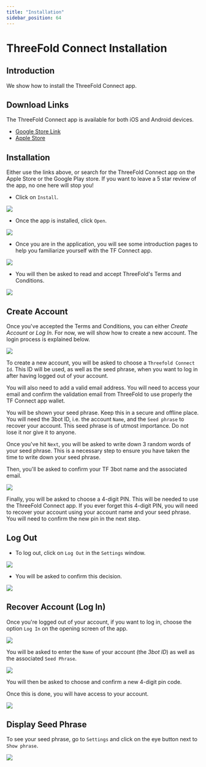 ```yaml
---
title: "Installation"
sidebar_position: 64
---
```


# ThreeFold Connect Installation

## Introduction

We show how to install the ThreeFold Connect app.

## Download Links

The ThreeFold Connect app is available for both iOS and Android devices.

- [Google Store Link](https://play.google.com/store/apps/details?id=org.jimber.threebotlogin)
- [Apple Store](https://itunes.apple.com/be/app/3bot-login/id1459845885?l=nl&mt=8)

## Installation

Either use the links above, or search for the ThreeFold Connect app on the Apple Store or the Google Play store. If you want to leave a 5 star review of the app, no one here will stop you!

- Click on `Install`.

![](./img/tfconnect_9.png)

- Once the app is installed, click `Open`.

![](./img/tfconnect_10.png)

- Once you are in the application, you will see some introduction pages to help you familiarize yourself with the TF Connect app.

![](./img/tfconnect_11.png)

- You will then be asked to read and accept ThreeFold's Terms and Conditions.

![](./img/tfconnect_12.png)

## Create Account

Once you've accepted the Terms and Conditions, you can either *Create Account* or *Log In*. For now, we will show how to create a new account. The login process is explained below.

![](./img/tfconnect_13.png)

To create a new account, you will be asked to choose a `Threefold Connect Id`. This ID will be used, as well as the seed phrase, when you want to log in after having logged out of your account.

You will also need to add a valid email address. You will need to access your email and confirm the validation email from ThreeFold to use properly the TF Connect app wallet.

You will be shown your seed phrase. Keep this in a secure and offline place. You will need the 3bot ID, i.e. the account `Name`, and the `Seed phrase` to recover your account. This seed phrase is of utmost importance. Do not lose it nor give it to anyone.

Once you've hit `Next`, you will be asked to write down 3 random words of your seed phrase. This is a necessary step to ensure you have taken the time to write down your seed phrase.

Then, you'll be asked to confirm your TF 3bot name and the associated email.

![](./img/tfconnect_14.png)

Finally, you will be asked to choose a 4-digit PIN. This will be needed to use the ThreeFold Connect app. If you ever forget this 4-digit PIN, you will need to recover your account using your account name and your seed phrase. You will need to confirm the new pin in the next step.

## Log Out

- To log out, click on `Log Out` in the `Settings` window.

![](./img/tfconnect_27.png)

- You will be asked to confirm this decision.

![](./img/tfconnect_28.png)

## Recover Account (Log In)

Once you're logged out of your account, if you want to log in, choose the option `Log In` on the opening screen of the app.

![](./img/tfconnect_13.png)

You will be asked to enter the `Name` of your account (the *3bot ID*) as well as the associated `Seed Phrase`.

![](./img/tfconnect_29.png)

You will then be asked to choose and confirm a new 4-digit pin code.

Once this is done, you will have access to your account.

![](./img/tfconnect_30.png)

## Display Seed Phrase

To see your seed phrase, go to `Settings` and click on the eye button next to `Show phrase`.

![](./img/tfconnect_31.png)